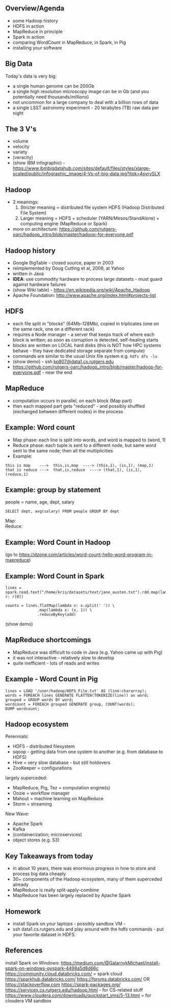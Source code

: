 ## Overview/Agenda

- some Hadoop history
- HDFS in action
- MapReduce in principle
- Spark in action
- comparing WordCount in MapReduce, in Spark, in Pig
- installing your software

## Big Data

Today's data is very big: 
- a single human genome can be 200Gb 
- a single high resolution microscopy image can be in Gb (and you potentially need thousands/millions)
- not uncommon for a large company to deal with a billion rows of data
- a single LSST astronomy experiment - 20 terabytes (TB) raw data per night

## The 3 V's

- volume
- velocity
- variety
- (veracity)
- (show IBM infographic) - https://www.ibmbigdatahub.com/sites/default/files/styles/xlarge-scaled/public/infographic_image/4-Vs-of-big-data.jpg?itok=4syrvSLX

## Hadoop

- 2 meanings: 
   1. Stricter meaning = distributed file system HDFS (Hadoop Distributed File System)
   2. Larger meaning = HDFS + scheduler (YARN/Mesos/StandAlone) + computing engine (MapReduce or Spark)
- more on architecture: https://github.com/rutgers-oarc/hadoop_intro/blob/master/hadoop-for-everyone.pdf 

## Hadoop history

- Google BigTable - closed source, paper in 2003
- reimplemented by Doug Cutting et al, 2006, at Yahoo
- written in Java
- **IDEA**: use commodity hardware to process large datasets - must guard against hardware failures
- (show Wiki table) - https://en.wikipedia.org/wiki/Apache_Hadoop 
- Apache Foundation: http://www.apache.org/index.html#projects-list  

## HDFS

- each file split in "blocks" (64Mb-128Mb), copied in triplicates (one on the same rack, one on a different rack)
- requires a Node manager - a server that keeps track of where each block is written; as soon as corruption is detected, self-healing starts
- blocks are written on LOCAL hard disks (this is NOT how HPC systems behave - they have dedicated storage separate from compute)
- commands are similar to the usual Unix file system e.g. `hdfs dfs -ls`
- (show demo) - ssh kp807@data1.cs.rutgers.edu
- https://github.com/rutgers-oarc/hadoop_intro/blob/master/hadoop-for-everyone.pdf  - near the end

## MapReduce

- computation occurs in parallel, on each block (Map part)
- then each mapped part gets "reduced" - and possibly shuffled (exchanged between different nodes) in the process

## Example: Word count

- Map phase: each line is split into words, and word is mapped to (word, 1)
- Reduce phase: each tuple is sent to a different node, but same word sent to the same node; then all the multiplicities 
- Example: 
```
this is map    --->  this,is,map  ----> (this,1), (is,1), (map,1)
that is reduce --->  that,is,reduce  ----> (that,1), (is,1), (reduce,1)
```

## Example: group by statement

people = name, age, dept, salary
```
SELECT dept, avg(salary) FROM people GROUP BY dept
```

Map:  
Reduce: 

## Example: Word Count in Hadoop

(go to https://dzone.com/articles/word-count-hello-word-program-in-mapreduce)

## Example: Word Count in Spark

```
lines = spark.read.text("/home/kris/datasets/text/jane_austen.txt").rdd.map(lambda r: r[0])

counts = lines.flatMap(lambda x: x.split(' ')) \
              .map(lambda x: (x, 1)) \
              .reduceByKey(add)
```
(show demo)

## MapReduce shortcomings

- MapReduce was difficult to code in Java (e.g. Yahoo came up with Pig)
- it was not interactive - relatively slow to develop
- quite inefficient - lots of reads and writes


## Example - Word Count in Pig

```
lines = LOAD '/user/hadoop/HDFS_File.txt' AS (line:chararray);
words = FOREACH lines GENERATE FLATTEN(TOKENIZE(line)) as word;
grouped = GROUP words BY word;
wordcount = FOREACH grouped GENERATE group, COUNT(words);
DUMP wordcount;
```

## Hadoop ecosystem

Perennials: 
- HDFS - distributed filesystem
- sqoop - getting data from one system to another (e.g. from database to HDFS)
- Hive = very slow database - but still holdovers
- ZooKeeper = configurations

largely superceded: 
- MapReduce, Pig, Tez = computation engine(s)
- Oozie = workflow manager
- Mahout = machine learning on MapReduce
- Storm = streaming 

New Wave: 
- Apache Spark 
- Kafka
- (containerization; microservices)
- object stores (e.g. S3)

## Key Takeaways from today

- in about 10 years, there was enormous progress in how to store and process big data cheaply
- 30+ components of the Hadoop ecosystem, many of them superceded already
- MapReduce is really split-apply-combine 
- MapReduce has been largely replaced by Apache Spark

## Homework

- install Spark on your laptops - possibly sandbox VM - 
- ssh data1.cs.rutgers.edu  and play around with the hdfs commands - put your favorite dataset in HDFS

## References

install Spark on Windows: https://medium.com/@GalarnykMichael/install-spark-on-windows-pyspark-4498a5d8d66c 
https://community.cloud.databricks.com/  = spark cloud
https://sparkhub.databricks.com/
https://forums.databricks.com/    OR   https://stackoverflow.com
https://spark-packages.org/
https://services.cs.rutgers.edu/hadoop.html  - for CS-related stuff
https://www.cloudera.com/downloads/quickstart_vms/5-13.html  = for cloudera VM sandbox
